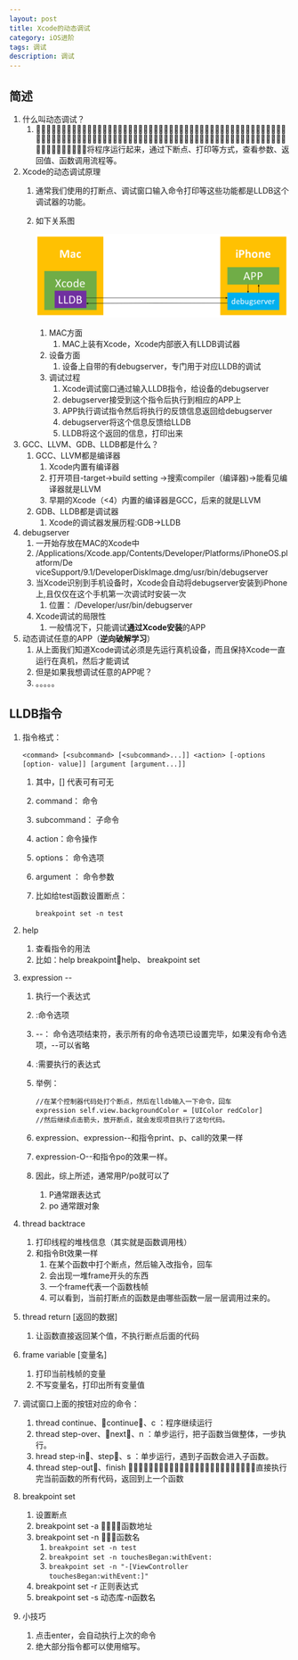 ```yaml
---
layout: post
title: Xcode的动态调试
category: iOS进阶
tags: 调试
description: 调试
---
```


## 简述
1. 什么叫动态调试？
    1. 􏰊􏰋􏰌􏰍􏰎􏰏􏰐􏰑􏰒􏰓􏰔􏰕􏰖􏰁􏰗􏰘􏰙􏰚􏰛􏰑􏰜􏰝􏰞􏰟􏰁􏰠􏰡􏰢􏰁􏰣􏰟􏰇􏰤􏰥􏰋􏰙􏰊􏰋􏰌􏰍􏰎􏰏􏰐􏰑􏰒􏰓􏰔􏰕􏰖􏰁􏰗􏰘􏰙􏰚􏰛􏰑􏰜􏰝􏰞􏰟􏰁􏰠􏰡􏰢􏰁􏰣􏰟􏰇􏰤􏰥􏰋􏰙􏰊􏰋􏰌􏰍􏰎􏰏􏰐􏰑􏰒􏰓􏰔􏰕􏰖􏰁􏰗􏰘􏰙􏰚􏰛􏰑􏰜􏰝􏰞􏰟􏰁􏰠􏰡􏰢􏰁􏰣􏰟􏰇􏰤􏰥􏰋􏰙将程序运行起来，通过下断点、打印等方式，查看参数、返回值、函数调用流程等。
2. Xcode的动态调试原理
    1. 通常我们使用的打断点、调试窗口输入命令打印等这些功能都是LLDB这个调试器的功能。
    2. 如下关系图
        
        ![图1](https://raw.githubusercontent.com/zhoghua123/imgsBed/master/tiaoshi01.png)
        
        1. MAC方面
            1. MAC上装有Xcode，Xcode内部嵌入有LLDB调试器
        2. 设备方面
            1. 设备上自带的有debugserver，专门用于对应LLDB的调试
        3. 调试过程
            1. Xcode调试窗口通过输入LLDB指令，给设备的debugserver
            2. debugserver接受到这个指令后执行到相应的APP上
            3. APP执行调试指令然后将执行的反馈信息返回给debugserver
            4. debugserver将这个信息反馈给LLDB
            5. LLDB将这个返回的信息，打印出来
3. GCC、LLVM、GDB、LLDB都是什么？
    1. GCC、LLVM都是编译器
        1. Xcode内置有编译器
        2. 打开项目-target->build setting ->搜索compiler（编译器)->能看见编译器就是LLVM
        3. 早期的Xcode（<4）内置的编译器是GCC，后来的就是LLVM
    2. GDB、LLDB都是调试器
        1. Xcode的调试器发展历程:GDB->LLDB
4. debugserver
    1. 一开始存放在MAC的Xcode中
    2. /Applications/Xcode.app/Contents/Developer/Platforms/iPhoneOS.platform/De viceSupport/9.1/DeveloperDiskImage.dmg/usr/bin/debugserver
    3. 当Xcode识别到手机设备时，Xcode会自动将debugserver安装到iPhone上,且仅仅在这个手机第一次调试时安装一次
        1. 位置： /Developer/usr/bin/debugserver
    4. Xcode调试的局限性
        1. 一般情况下，只能调试**通过Xcode安装**的APP
5. 动态调试任意的APP（**逆向破解学习**）
    1. 从上面我们知道Xcode调试必须是先运行真机设备，而且保持Xcode一直运行在真机，然后才能调试
    2. 但是如果我想调试任意的APP呢？
    3. 。。。。。


## LLDB指令
1. 指令格式：
    
    ```
    <command> [<subcommand> [<subcommand>...]] <action> [-options [option- value]] [argument [argument...]]
    ```
    
    1. 其中，[] 代表可有可无
    2. command： 命令
    3. subcommand： 子命令
    4. action：命令操作
    5. options： 命令选项
    6. argument ： 命令参数
    7. 比如给test函数设置断点：
        
        ```
        breakpoint set -n test
        ```
2. help
    1. 查看指令的用法
    2. 比如：help breakpoint􏰁help、 breakpoint set
3. expression <cmd-options>--<expr>
    1. 执行一个表达式
    2. <cmd-options>:命令选项
    3. --： 命令选项结束符，表示所有的命令选项已设置完毕，如果没有命令选项，--可以省略
    4. <expr>:需要执行的表达式
    5. 举例：
        
        ```
        //在某个控制器代码处打个断点，然后在lldb输入一下命令，回车
        expression self.view.backgroundColor = [UIColor redColor]
        //然后继续点击箭头，放开断点，就会发现项目执行了这句代码。
        ```
    6. expression、expression--和指令print、p、call的效果一样
    7. expression-O--和指令po的效果一样。
    8. 因此，综上所述，通常用P/po就可以了
        1. P通常跟表达式
        2. po 通常跟对象

4. thread backtrace
    1. 打印线程的堆栈信息（其实就是函数调用栈）
    2. 和指令Bt效果一样
        1. 在某个函数中打个断点，然后输入改指令，回车
        2. 会出现一堆frame开头的东西
        3. 一个frame代表一个函数栈帧
        4. 可以看到，当前打断点的函数是由哪些函数一层一层调用过来的。
5. thread return [返回的数据]
    1. 让函数直接返回某个值，不执行断点后面的代码
6. frame variable [变量名]
    1. 打印当前栈帧的变量
    2. 不写变量名，打印出所有变量值
7. 调试窗口上面的按钮对应的命令：
    1. thread continue、􏰁continue􏰁、c ：程序继续运行
    2. thread step-over、􏰁next􏰁、n ：单步运行，把子函数当做整体，一步执行。
    3. hread step-in􏰁、step􏰁、s ：单步运行，遇到子函数会进入子函数。
    4. thread step-out􏰁、finish 􏰲：􏲞􏲟􏱚􏰎􏲲􏰺􏲤􏰣􏰟􏰧􏱾􏲳􏲢􏲣􏰑􏰠􏰡􏰽􏱇􏰀􏱢􏰣􏰟直接执行完当前函数的所有代码，返回到上一个函数
8. breakpoint set
    1. 设置断点
    2. breakpoint set -a 􏰣􏰟􏱬􏱭函数地址
    3. breakpoint set -n 􏰣􏰟􏱻函数名
        1. `breakpoint set -n test`
        2. `breakpoint set -n touchesBegan:withEvent:`
        3. `breakpoint set -n "-[ViewController touchesBegan:withEvent:]"`
    4. breakpoint set -r 正则表达式
    5. breakpoint set -s 动态库-n函数名
9. 小技巧
    1. 点击enter，会自动执行上次的命令
    2. 绝大部分指令都可以使用缩写。


